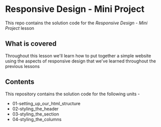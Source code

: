 # Responsive Design - Mini Project

This repo contains the solution code for the *Responsive Design - Mini Project* lesson

## What is covered
Throughout this lesson we'll learn how to put together a simple website using the aspects of responsive design that we've learned throughout the previous lessons

## Contents
This repository contains the solution code for the following units -
  - 01-setting_up_our_html_structure
  - 02-styling_the_header
  - 03-styling_the_section
  - 04-styling_the_columns